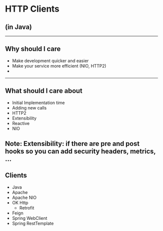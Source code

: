 # HTTP Clients
## (in Java)

---
## Why should I care

* Make development quicker and easier
* Make your service more efficient (NIO, HTTP2)
* 

---
## What should I care about

* Initial Implementation time
* Adding new calls
* HTTP2
* Extensibility
* Reactive
* NIO

Note:
    Extensibility: if there are pre and post hooks so you can add security headers, metrics, ...
---

## Clients

* Java
* Apache
* Apache NIO
* OK Http
    * Retrofit
* Feign
* Spring WebClient
* Spring RestTemplate
